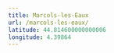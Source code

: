 ```yaml
---
title: Marcols-les-Eaux
url: /marcols-les-eaux/
latitude: 44.814600000000006
longitude: 4.39864
---
```

